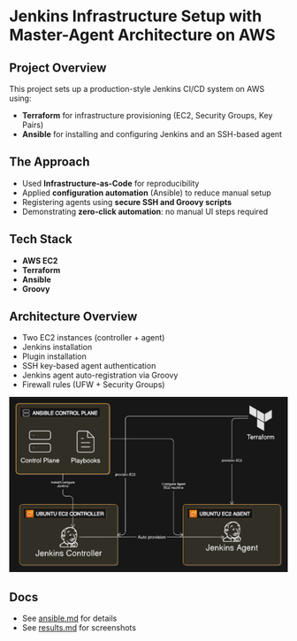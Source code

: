 # Jenkins Infrastructure Setup with Master-Agent Architecture on AWS

## Project Overview

This project sets up a production-style Jenkins CI/CD system on AWS using:

- **Terraform** for infrastructure provisioning (EC2, Security Groups, Key Pairs)
- **Ansible** for installing and configuring Jenkins and an SSH-based agent

## The Approach

- Used **Infrastructure-as-Code** for reproducibility
- Applied **configuration automation** (Ansible) to reduce manual setup
- Registering agents using **secure SSH and Groovy scripts**
- Demonstrating **zero-click automation**: no manual UI steps required

## Tech Stack

- **AWS EC2**
- **Terraform**
- **Ansible**
- **Groovy**

## Architecture Overview

- Two EC2 instances (controller + agent)
- Jenkins installation
- Plugin installation
- SSH key-based agent authentication
- Jenkins agent auto-registration via Groovy
- Firewall rules (UFW + Security Groups)

![architecture](docs/assets/architecture-diargam.png)

## Docs

- See [ansible.md](docs/ansible.md) for details
- See [results.md](docs/results.md) for screenshots
